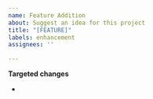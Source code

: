 ```yaml
---
name: Feature Addition
about: Suggest an idea for this project
title: "[FEATURE]"
labels: enhancement
assignees: ''

---
```


**Targeted changes**

-
